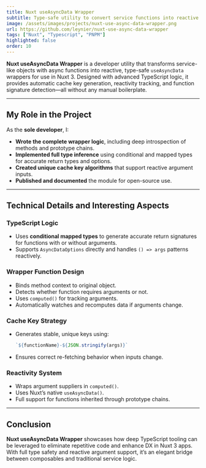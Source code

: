 ```yaml
---
title: Nuxt useAsyncData Wrapper
subtitle: Type-safe utility to convert service functions into reactive AsyncData bindings in Nuxt
image: /assets/images/projects/nuxt-use-async-data-wrapper.png
url: https://github.com/leynier/nuxt-use-async-data-wrapper
tags: ["Nuxt", "Typescript", "PNPM"]
highlighted: false
order: 10
---
```


**Nuxt useAsyncData Wrapper** is a developer utility that transforms service-like objects with async functions into reactive, type-safe `useAsyncData` wrappers for use in Nuxt 3. Designed with advanced TypeScript logic, it provides automatic cache key generation, reactivity tracking, and function signature detection—all without any manual boilerplate.

---

## My Role in the Project

As the **sole developer**, I:

* **Wrote the complete wrapper logic**, including deep introspection of methods and prototype chains.
* **Implemented full type inference** using conditional and mapped types for accurate return types and options.
* **Created unique cache key algorithms** that support reactive argument inputs.
* **Published and documented** the module for open-source use.

---

## Technical Details and Interesting Aspects

### TypeScript Logic

* Uses **conditional mapped types** to generate accurate return signatures for functions with or without arguments.
* Supports `AsyncDataOptions` directly and handles `() => args` patterns reactively.

### Wrapper Function Design

* Binds method context to original object.
* Detects whether function requires arguments or not.
* Uses `computed()` for tracking arguments.
* Automatically watches and recomputes data if arguments change.

### Cache Key Strategy

* Generates stable, unique keys using:

  ```ts
  `${functionName}-${JSON.stringify(args)}`
  ```

* Ensures correct re-fetching behavior when inputs change.

### Reactivity System

* Wraps argument suppliers in `computed()`.
* Uses Nuxt’s native `useAsyncData()`.
* Full support for functions inherited through prototype chains.

---

## Conclusion

**Nuxt useAsyncData Wrapper** showcases how deep TypeScript tooling can be leveraged to eliminate repetitive code and enhance DX in Nuxt 3 apps. With full type safety and reactive argument support, it’s an elegant bridge between composables and traditional service logic.
